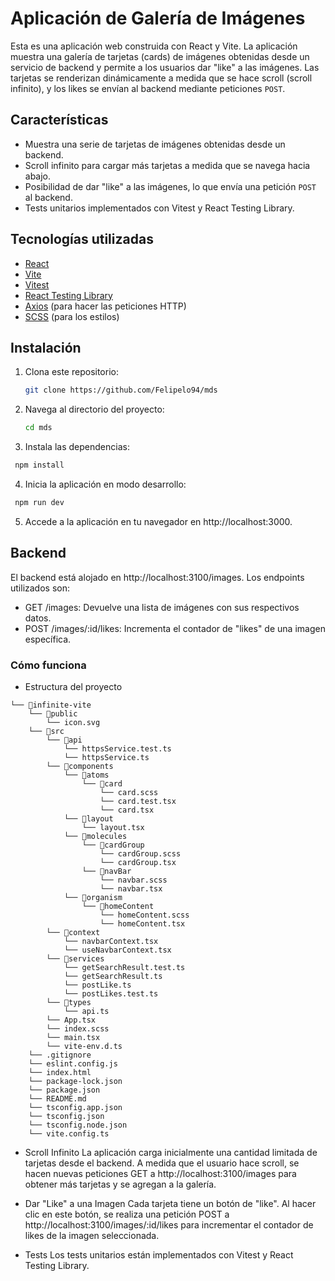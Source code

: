 # Aplicación de Galería de Imágenes

Esta es una aplicación web construida con React y Vite. La aplicación muestra una galería de tarjetas (cards) de imágenes obtenidas desde un servicio de backend y permite a los usuarios dar "like" a las imágenes. Las tarjetas se renderizan dinámicamente a medida que se hace scroll (scroll infinito), y los likes se envían al backend mediante peticiones `POST`.

## Características

- Muestra una serie de tarjetas de imágenes obtenidas desde un backend.
- Scroll infinito para cargar más tarjetas a medida que se navega hacia abajo.
- Posibilidad de dar "like" a las imágenes, lo que envía una petición `POST` al backend.
- Tests unitarios implementados con Vitest y React Testing Library.

## Tecnologías utilizadas

- [React](https://reactjs.org/)
- [Vite](https://vitejs.dev/)
- [Vitest](https://vitest.dev/)
- [React Testing Library](https://testing-library.com/docs/react-testing-library/intro)
- [Axios](https://axios-http.com/) (para hacer las peticiones HTTP)
- [SCSS](https://sass-lang.com/) (para los estilos)

## Instalación

1. Clona este repositorio:

   ```bash
   git clone https://github.com/Felipelo94/mds

   ```

2. Navega al directorio del proyecto:

   ```bash
   cd mds

   ```

3. Instala las dependencias:

```bash
 npm install
```

4. Inicia la aplicación en modo desarrollo:

```bash
 npm run dev
```

5. Accede a la aplicación en tu navegador en http://localhost:3000.

## Backend

El backend está alojado en http://localhost:3100/images. Los endpoints utilizados son:

- GET /images: Devuelve una lista de imágenes con sus respectivos datos.
- POST /images/:id/likes: Incrementa el contador de "likes" de una imagen específica.

### Cómo funciona

- Estructura del proyecto

```
└── 📁infinite-vite
    └── 📁public
        └── icon.svg
    └── 📁src
        └── 📁api
            └── httpsService.test.ts
            └── httpsService.ts
        └── 📁components
            └── 📁atoms
                └── 📁card
                    └── card.scss
                    └── card.test.tsx
                    └── card.tsx
            └── 📁layout
                └── layout.tsx
            └── 📁molecules
                └── 📁cardGroup
                    └── cardGroup.scss
                    └── cardGroup.tsx
                └── 📁navBar
                    └── navbar.scss
                    └── navbar.tsx
            └── 📁organism
                └── 📁homeContent
                    └── homeContent.scss
                    └── homeContent.tsx
        └── 📁context
            └── navbarContext.tsx
            └── useNavbarContext.tsx
        └── 📁services
            └── getSearchResult.test.ts
            └── getSearchResult.ts
            └── postLike.ts
            └── postLikes.test.ts
        └── 📁types
            └── api.ts
        └── App.tsx
        └── index.scss
        └── main.tsx
        └── vite-env.d.ts
    └── .gitignore
    └── eslint.config.js
    └── index.html
    └── package-lock.json
    └── package.json
    └── README.md
    └── tsconfig.app.json
    └── tsconfig.json
    └── tsconfig.node.json
    └── vite.config.ts
```

- Scroll Infinito
  La aplicación carga inicialmente una cantidad limitada de tarjetas desde el backend. A medida que el usuario hace scroll, se hacen nuevas peticiones GET a http://localhost:3100/images para obtener más tarjetas y se agregan a la galería.

- Dar "Like" a una Imagen
  Cada tarjeta tiene un botón de "like". Al hacer clic en este botón, se realiza una petición POST a http://localhost:3100/images/:id/likes para incrementar el contador de likes de la imagen seleccionada.

- Tests
  Los tests unitarios están implementados con Vitest y React Testing Library.
